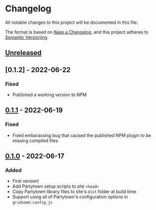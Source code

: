 # Changelog
All notable changes to this project will be documented in this file.

The format is based on [Keep a Changelog](https://keepachangelog.com/en/1.0.0/),
and this project adheres to [Semantic Versioning](https://semver.org/spec/v2.0.0.html).

## [Unreleased]

## [0.1.2] - 2022-06-22
### Fixed
- Published a working version to NPM

## [0.1.1] - 2022-06-19
### Fixed
- Fixed embarassing bug that caused the published NPM plugin to be missing compiled files

## [0.1.0] - 2022-06-17
### Added
- First version!
- Add Partytown setup scripts to site `<head>`
- Copy Partytown library files to site's `dist` folder at build time
- Support using all of Partytown's configuration options in `gridsome.config.js`

[Unreleased]: https://github.com/michaelhthomas/gridsome-plugin-partytown/compare/v0.1.1...HEAD
[0.1.1]: https://github.com/michaelhthomas/gridsome-plugin-partytown/releases/tag/v0.1.1
[0.1.0]: https://github.com/michaelhthomas/gridsome-plugin-partytown/releases/tag/v0.1.0